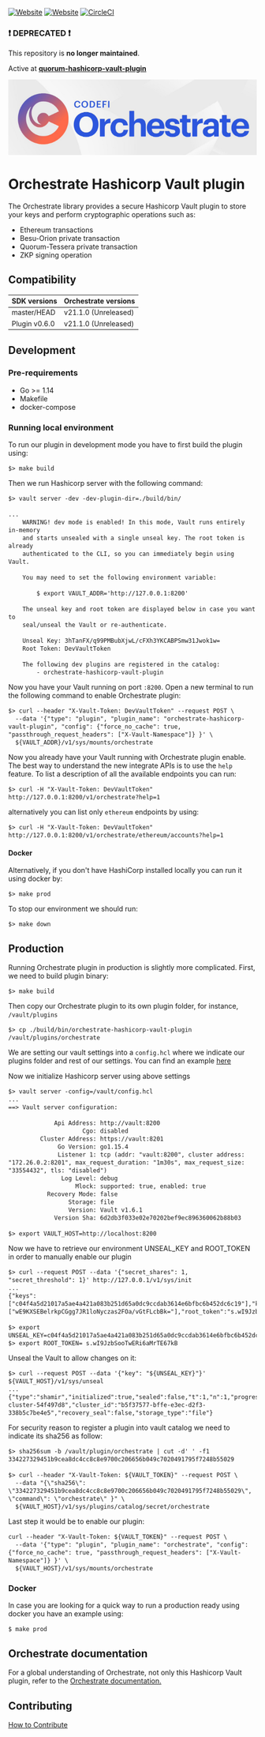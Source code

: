 [![Website](https://img.shields.io/website?label=documentation&url=https%3A%2F%2Fdocs.orchestrate.pegasys.tech%2F)](https://docs.orchestrate.pegasys.tech/)
[![Website](https://img.shields.io/website?label=website&url=https%3A%2F%2Fpegasys.tech%2Forchestrate%2F)](https://pegasys.tech/orchestrate/)
[![CircleCI](https://img.shields.io/circleci/build/gh/ConsenSys/orchestrate-hashicorp-vault-plugin?token=8a52ab8f0640f5bee56991cd30d808f735749dbf)](https://circleci.com/gh/PegaSysEng/orchestrate-hashicorp-vault-plugin)

### :exclamation: DEPRECATED :exclamation:

This repository is **no longer maintained**.

Active at [**quorum-hashicorp-vault-plugin**](https://github.com/ConsenSys/quorum-hashicorp-vault-plugin)

![](/img/codefi_orchestrate_logo.png)

# Orchestrate Hashicorp Vault plugin

The Orchestrate library provides a secure Hashicorp Vault plugin to store your keys and perform
 cryptographic operations such as:
 - Ethereum transactions
 - Besu-Orion private transaction
 - Quorum-Tessera private transaction
 - ZKP signing operation

## Compatibility

| SDK versions        | Orchestrate versions       |
| ------------------- | -------------------------- |
| master/HEAD         | v21.1.0 (Unreleased)		   |
| Plugin v0.6.0       | v21.1.0 (Unreleased) 		   |

## Development

### Pre-requirements
- Go >= 1.14
- Makefile
- docker-compose

### Running local environment

To run our plugin in development mode you have to first build the plugin using:
```
$> make build
```

Then we run Hashicorp server with the following command:
```
$> vault server -dev -dev-plugin-dir=./build/bin/

...
    WARNING! dev mode is enabled! In this mode, Vault runs entirely in-memory
    and starts unsealed with a single unseal key. The root token is already
    authenticated to the CLI, so you can immediately begin using Vault.
    
    You may need to set the following environment variable:
    
        $ export VAULT_ADDR='http://127.0.0.1:8200'
    
    The unseal key and root token are displayed below in case you want to
    seal/unseal the Vault or re-authenticate.
    
    Unseal Key: 3hTanFX/q99PMBubXjwL/cFXh3YKCABPSmw31Jwok1w=
    Root Token: DevVaultToken
    
    The following dev plugins are registered in the catalog:
        - orchestrate-hashicorp-vault-plugin
```

Now you have your Vault running on port `:8200`. Open  a new terminal to run the following command to
enable Orchestrate plugin:
```
$> curl --header "X-Vault-Token: DevVaultToken" --request POST \
  --data '{"type": "plugin", "plugin_name": "orchestrate-hashicorp-vault-plugin", "config": {"force_no_cache": true, "passthrough_request_headers": ["X-Vault-Namespace"]} }' \
  ${VAULT_ADDR}/v1/sys/mounts/orchestrate
```

Now you already have your Vault running with Orchestrate plugin enable. The best way to understand the new
 integrate APIs is to use the `help` feature. To list a description of all the available endpoints you can run:
```
$> curl -H "X-Vault-Token: DevVaultToken" http://127.0.0.1:8200/v1/orchestrate?help=1
```

alternatively you can list only `ethereum` endpoints by using:
```
$> curl -H "X-Vault-Token: DevVaultToken" http://127.0.0.1:8200/v1/orchestrate/ethereum/accounts?help=1
```

#### Docker 
Alternatively, if you don't have HashiCorp installed locally you can run it using docker by:
```
$> make prod
```
To stop our environment we should run:
```
$> make down
```


## Production

Running Orchestrate plugin in production is slightly more complicated. First, we need to build plugin binary:
```
$> make build
```

Then copy our Orchestrate plugin to its own plugin folder, for instance, `/vault/plugins`
```
$> cp ./build/bin/orchestrate-hashicorp-vault-plugin /vault/plugins/orchestrate
```


We are setting our vault settings into a `config.hcl` where we indicate our plugins folder and rest of our
settings. You can find an example [here](./docker/config.hcl)

Now we initialize Hashicorp server using above settings
```
$> vault server -config=/vault/config.hcl
...
==> Vault server configuration:

             Api Address: http://vault:8200
                     Cgo: disabled
         Cluster Address: https://vault:8201
              Go Version: go1.15.4
              Listener 1: tcp (addr: "vault:8200", cluster address: "172.26.0.2:8201", max_request_duration: "1m30s", max_request_size: "33554432", tls: "disabled")
               Log Level: debug
                   Mlock: supported: true, enabled: true
           Recovery Mode: false
                 Storage: file
                 Version: Vault v1.6.1
             Version Sha: 6d2db3f033e02e70202bef9ec896360062b88b03

$> export VAULT_HOST=http://localhost:8200
```

Now we have to retrieve our environment UNSEAL_KEY and ROOT_TOKEN in order to manually enable our plugin
```
$> curl --request POST --data '{"secret_shares": 1, "secret_threshold": 1}' http://127.0.0.1/v1/sys/init
...
{"keys":["c04f4a5d21017a5ae4a421a083b251d65a0dc9ccdab3614e6bfbc6b452dc6c19"],"keys_base64":["wE9KXSEBelrkpCGgg7JR1loNyczas2FOa/vGtFLcbBk="],"root_token":"s.wI9JzbSooTwERi6aMrTE67kB"}

$> export UNSEAL_KEY=c04f4a5d21017a5ae4a421a083b251d65a0dc9ccdab3614e6bfbc6b452dc6c19
$> export ROOT_TOKEN= s.wI9JzbSooTwERi6aMrTE67kB
```

Unseal the Vault to allow changes on it:
```
$> curl --request POST --data '{"key": "${UNSEAL_KEY}"}' ${VAULT_HOST}/v1/sys/unseal
...
{"type":"shamir","initialized":true,"sealed":false,"t":1,"n":1,"progress":0,"nonce":"","version":"1.6.1","migration":false,"cluster_name":"vault-cluster-54f497d8","cluster_id":"b5f37577-bffe-e3ec-d2f3-338b5c7be4e5","recovery_seal":false,"storage_type":"file"}
```

For security reason to register a plugin into vault catalog we need to indicate its sha256 as follow:  
```
$> sha256sum -b /vault/plugin/orchestrate | cut -d' ' -f1
334227329451b9cea8dc4cc8c8e9700c206656b049c7020491795f7248b55029

$> curl --header "X-Vault-Token: ${VAULT_TOKEN}" --request POST \
  --data "{\"sha256\": \"334227329451b9cea8dc4cc8c8e9700c206656b049c7020491795f7248b55029\", \"command\": \"orchestrate\" }" \
  ${VAULT_HOST}/v1/sys/plugins/catalog/secret/orchestrate
```

Last step it would be to enable our plugin:
```
curl --header "X-Vault-Token: ${VAULT_TOKEN}" --request POST \
  --data '{"type": "plugin", "plugin_name": "orchestrate", "config": {"force_no_cache": true, "passthrough_request_headers": ["X-Vault-Namespace"]} }' \
  ${VAULT_HOST}/v1/sys/mounts/orchestrate
```

### Docker
In case you are looking for a quick way to run a production ready using docker you have an example using:
```
$ make prod
```

## Orchestrate documentation

For a global understanding of Orchestrate, not only this Hashicorp Vault plugin, refer to the
[Orchestrate documentation.](https://docs.orchestrate.consensys.net/)


## Contributing
[How to Contribute](CONTRIBUTING.md)
